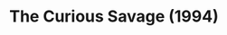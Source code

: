 ---
layout: shows
title: The Curious Savage (1994)
image:
category:
details:
  Theatre: Players by the Sea
cast:
  Hannibal: Michael Lipp
crew:
external_links:
---